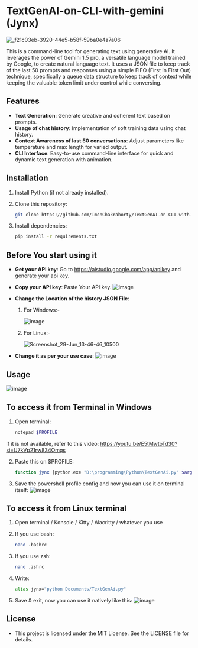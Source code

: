 # TextGenAI-on-CLI-with-gemini (Jynx)

![_f21c03eb-3920-44e5-b58f-59ba0e4a7a06](https://github.com/ImonChakraborty/jynx-gemini-context-CLI/assets/135951651/d8973ac2-c957-4a53-8510-92710588e5e9)


This is a command-line tool for generating text using generative AI. It leverages the power of Gemini 1.5 pro, a versatile language model trained by Google, to create natural language text. It uses a JSON file to keep track of the last 50 prompts and responses using a simple FIFO (First In First Out) technique, specifically a queue data structure to keep track of context while keeping the valuable token limit under control while conversing.

## Features

- **Text Generation**: Generate creative and coherent text based on prompts.
- **Usage of chat history**: Implementation of soft training data using chat history.
- **Context Awareness of last 50 conversations**: Adjust parameters like temperature and max length for varied output.
- **CLI Interface**: Easy-to-use command-line interface for quick and dynamic text generation with animation.

## Installation

1. Install Python (if not already installed).
2. Clone this repository:

   ```bash
   git clone https://github.com/ImonChakraborty/TextGenAI-on-CLI-with-gemini.git

3. Install dependencies:

   ```bash
   pip install -r requirements.txt

## Before You start using it

- **Get your API key**: Go to https://aistudio.google.com/app/apikey and generate your api key.
- **Copy your API key**: Paste Your API key. ![image](https://github.com/ImonChakraborty/TextGenAI-on-CLI-with-gemini/assets/135951651/8f55955d-3865-4845-bb8e-1bc5dd743605)
- **Change the Location of the history JSON File**:

  1. For Windows:-

     ![image](https://github.com/ImonChakraborty/TextGenAI-on-CLI-with-gemini/assets/135951651/f77a55fa-4b59-4dd8-82b2-daea56392d30)

  2. For Linux:-

     ![Screenshot_29-Jun_13-46-46_10500](https://github.com/ImonChakraborty/jynx-gemini-context-CLI/assets/135951651/83030ed9-f8ba-4d3b-b4d3-1964bff55bbe)

     
- **Change it as per your use case**: ![image](https://github.com/ImonChakraborty/TextGenAI-on-CLI-with-gemini/assets/135951651/a3fa0843-4aa9-4fea-b1f5-8b04b273bf29)

## Usage

![image](https://github.com/ImonChakraborty/TextGenAI-on-CLI-with-gemini/assets/135951651/235a4200-51f2-45bb-940c-054e4081d1aa)

## To access it from Terminal in Windows

1. Open terminal:

     ```bash
     notepad $PROFILE
  
  if it is not available, refer to this video: https://youtu.be/E5tMwtoTd30?si=U7kVp21rw834Omqs

2. Paste this on $PROFILE:

     ```bash
     function jynx {python.exe "D:\programming\Python\TextGenAi.py" $args}

3. Save the powershell profile config and now you can use it on terminal itself:
      ![image](https://github.com/ImonChakraborty/TextGenAI-on-CLI-with-gemini/assets/135951651/b8f43461-a6a5-46cd-bb71-848ae052435e)

## To access it from Linux terminal

1. Open terminal / Konsole / Kitty / Alacritty / whatever you use

2. If you use bash:

      ```bash
      nano .bashrc

3. If you use zsh:

      ```bash
      nano .zshrc

4. Write:

      ```bash
      alias jynx="python Documents/TextGenAi.py"

5. Save & exit, now you can use it natively like this:
    ![image](https://github.com/ImonChakraborty/TextGenAI-on-CLI-with-gemini/assets/135951651/527ed327-efff-4862-9c86-45aad2412662)

## License
- This project is licensed under the MIT License. See the LICENSE file for details.




